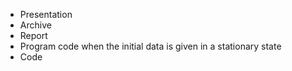 - Presentation
- Archive
- Report
- Program code when the initial data is given in a stationary state
- Code
